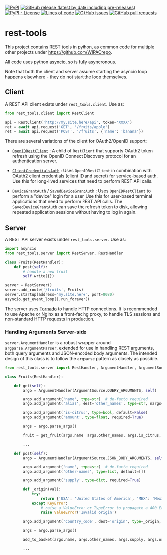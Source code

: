 <!--- Top of README Badges (automated) --->
[![PyPI](https://img.shields.io/pypi/v/wipac-rest-tools)](https://pypi.org/project/wipac-rest-tools/) [![GitHub release (latest by date including pre-releases)](https://img.shields.io/github/v/release/WIPACrepo/rest-tools?include_prereleases)](https://github.com/WIPACrepo/rest-tools/) [![PyPI - License](https://img.shields.io/pypi/l/wipac-rest-tools)](https://github.com/WIPACrepo/rest-tools/blob/master/LICENSE) [![Lines of code](https://img.shields.io/tokei/lines/github/WIPACrepo/rest-tools)](https://github.com/WIPACrepo/rest-tools/) [![GitHub issues](https://img.shields.io/github/issues/WIPACrepo/rest-tools)](https://github.com/WIPACrepo/rest-tools/issues?q=is%3Aissue+sort%3Aupdated-desc+is%3Aopen) [![GitHub pull requests](https://img.shields.io/github/issues-pr/WIPACrepo/rest-tools)](https://github.com/WIPACrepo/rest-tools/pulls?q=is%3Apr+sort%3Aupdated-desc+is%3Aopen) 
<!--- End of README Badges (automated) --->
# rest-tools

This project contains REST tools in python, as common code for multiple other
projects under https://github.com/WIPACrepo.

All code uses python [asyncio](https://docs.python.org/3/library/asyncio.html),
so is fully asyncronous.

Note that both the client and server assume starting the asyncio loop
happens elsewhere - they do not start the loop themselves.

## Client

A REST API client exists under `rest_tools.client`.  Use as:

```python
from rest_tools.client import RestClient

api = RestClient('http://my.site.here/api', token='XXXX')
ret = await api.request('GET', '/fruits/apple')
ret = await api.request('POST', '/fruits', {'name': 'banana'})
```

There are several variations of the client for OAuth2/OpenID support:

* [`OpenIDRestClient`](rest_tools/client/openid_client.py#L19) : A child of
  `RestClient` that supports OAuth2 token refresh using the OpenID Connect
  Discovery protocol for an authentication server.

* [`ClientCredentialsAuth`](rest_tools/client/client_credentials.py#L11) : Uses
  `OpenIDRestClient` in combination with OAuth2 client credentials (client ID
  and secret) for service-based auth. Use this for long-lived services that
  need to perform REST API calls.

* [`DeviceGrantAuth`](rest_tools/client/device_client.py#L125) /
  [`SavedDeviceGrantAuth`](rest_tools/client/device_client.py#L162) : Uses
  `OpenIDRestClient` to perform a "device" login for a user. Use this for
  user-based terminal applications that need to perform REST API calls.
  The `SavedDeviceGrantAuth` can save the refresh token to disk, allowing
  repeated application sessions without having to log in again.

## Server

A REST API server exists under `rest_tools.server`. Use as:

```python
import asyncio
from rest_tools.server import RestServer, RestHandler

class Fruits(RestHandler):
    def post(self):
        # handle a new fruit
        self.write({})

server = RestServer()
server.add_route('/fruits', Fruits)
server.startup(address='my.site.here', port=8080)
asyncio.get_event_loop().run_forever()
```

The server uses [Tornado](https://tornado.readthedocs.io) to handle HTTP
connections. It is recommended to use Apache or Nginx as a front-facing proxy,
to handle TLS sessions and non-standard HTTP requests in production.

### Handling Arguments Server-side

`server.ArgumentHandler` is a robust wrapper around `argparse.ArgumentParser`, extended for use in handling REST arguments, both query arguments and JSON-encoded body arguments. The intended design of this class is to follow the `argparse` pattern as closely as possible.


```python
from rest_tools.server import RestHandler, ArgumentHandler, ArgumentSource

class Fruits(RestHandler):

    def get(self):
        argo = ArgumentHandler(ArgumentSource.QUERY_ARGUMENTS, self)

        argo.add_argument('name', type=str)  # de-facto required
        argo.add_argument('alias', dest='other_names', type=str, nargs='*', default=[])  # list

        argo.add_argument('is-citrus', type=bool, default=False)
        argo.add_argument('amount', type=float, required=True)

        args = argo.parse_args()

        fruit = get_fruit(args.name, args.other_names, args.is_citrus, args.amount)

        ...

    def post(self):
        argo = ArgumentHandler(ArgumentSource.JSON_BODY_ARGUMENTS, self)

        argo.add_argument('name', type=str)  # de-facto required
        argo.add_argument('other-names', type=list, default=[])

        argo.add_argument('supply', type=dict, required=True)

        def _origin(val):
            try:
                return {'USA': 'United States of America', 'MEX': 'Mexico'}[val]
            except KeyError:
                # raise a ValueError or TypeError to propagate a 400 Error
                raise ValueError('Invalid origin')

        argo.add_argument('country_code', dest='origin', type=_origin, required=True)

        args = argo.parse_args()

        add_to_basket(args.name, args.other_names, args.supply, args.origin)

        ...

```